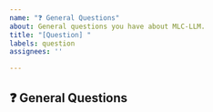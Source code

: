 ```yaml
---
name: "❓ General Questions"
about: General questions you have about MLC-LLM.
title: "[Question] "
labels: question
assignees: ''

---
```


## ❓ General Questions

<!-- Describe your questions -->
